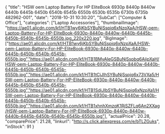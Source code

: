 {
	"title": "HSW oem Laptop Battery For HP EliteBook 6930p 8440p 8440w 6440b 6445b 6450b 6540b 6545b 6550b 6530b 6535b 6730b 6735b 482962-001",
	"date": "2018-10-31 10:30:20",
	"SubCat": ["Computer & Office"],
	"categories": ["Laptop Accessories"],
	"thumbnailImage": "https://ae01.alicdn.com/kf/HTB1wy6jKbSYBuNjSspiq6xNzpXaA/HSW-oem-Laptop-Battery-For-HP-EliteBook-6930p-8440p-8440w-6440b-6445b-6450b-6540b-6545b-6550b.jpg_220x220.jpg",
	"BigImage": ["https://ae01.alicdn.com/kf/HTB1wy6jKbSYBuNjSspiq6xNzpXaA/HSW-oem-Laptop-Battery-For-HP-EliteBook-6930p-8440p-8440w-6440b-6445b-6450b-6540b-6545b-6550b.jpg","https://ae01.alicdn.com/kf/HTB1BMyAIeGSBuNjSspbq6AiipXaH/HSW-oem-Laptop-Battery-For-HP-EliteBook-6930p-8440p-8440w-6440b-6445b-6450b-6540b-6545b-6550b.jpg","https://ae01.alicdn.com/kf/HTB1tCjJIhSYBuNjSspjq6x73VXa5/HSW-oem-Laptop-Battery-For-HP-EliteBook-6930p-8440p-8440w-6440b-6445b-6450b-6540b-6545b-6550b.jpg","https://ae01.alicdn.com/kf/HTB1SdjJIbSYBuNjSspiq6xNzpXa1/HSW-oem-Laptop-Battery-For-HP-EliteBook-6930p-8440p-8440w-6440b-6445b-6450b-6540b-6545b-6550b.jpg","https://ae01.alicdn.com/kf/HTB1xhnhXmzqK1RjSZFLq6An2XXag/HSW-oem-Laptop-Battery-For-HP-EliteBook-6930p-8440p-8440w-6440b-6445b-6450b-6540b-6545b-6550b.jpg"],
	"actualPrice": 20.28,
	"comparePrice": 21.28,
	"linkurl": "http://s.click.aliexpress.com/e/bTLZGuks",
	"inStock": 91
}
